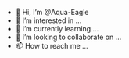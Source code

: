 - 👋 Hi, I’m @Aqua-Eagle
- 👀 I’m interested in ...
- 🌱 I’m currently learning ...
- 💞️ I’m looking to collaborate on ...
- 📫 How to reach me ...

<!---
Aqua-Eagle/Aqua-Eagle is a ✨ special ✨ repository because its `README.md` (this file) appears on your GitHub profile.
You can click the Preview link to take a look at your changes.
--->
